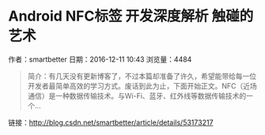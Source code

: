 # Android NFC标签 开发深度解析 触碰的艺术
作者：smartbetter
日期：2016-12-11 10:43
浏览量：4484
> 简介：有几天没有更新博客了，不过本篇却准备了许久，希望能带给每一位开发者最简单高效的学习方式。废话到此为止，下面开始正文。NFC（近场通信）是一种数据传输技术。与Wi-Fi、蓝牙、红外线等数据传输技术的一个...

 链接：http://blog.csdn.net/smartbetter/article/details/53173217
